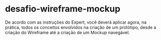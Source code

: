 # desafio-wireframe-mockup
De acordo com as instruções do Expert, você deverá aplicar agora, na prática, todos os conceitos envolvidos na criação de um protótipo, desde a criação do Wireframe até a criação de um Mockup navegável.
